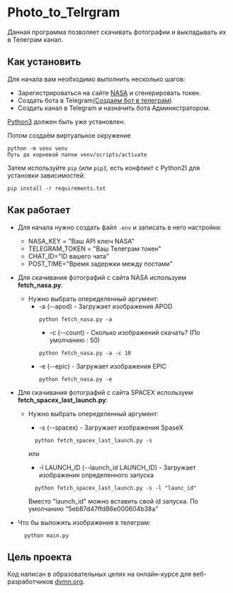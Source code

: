 # Photo_to_Telrgram

Данная программа позволяет скачивать фотографии и выкладывать их в Телеграм канал.

## Как установить 

Для начала вам необходимо выполнить несколько шагов:
- Зарегистрироваться на сайте [NASA](https://api.nasa.gov/) и сгенерировать токен.
- Cоздать бота в Telegram[(Создаем бот в телеграм)](https://smmplanner.com/blog/otlozhennyj-posting-v-telegram/)
- Создать канал в Telegram и назначить бота Администратором.
  
[Python3](https://www.python.org/downloads/) должен быть уже установлен.

Потом создаём виртуальное окружение
```
python -m venv venv
Путь до корневой папки venv/scripts/activate
```
Затем используйте `pip` (или `pip3`, есть конфликт с Python2) для установки зависимостей:
```
pip install -r requirements.txt
```

## Как работает
- Для начала нужно создать файл `.env` и записать в него настройки:
    - NASA_KEY = "Ваш API ключ NASA"
    - TELEGRAM_TOKEN = "Ваш Телеграм токен"
    - CHAT_ID="ID вашего чата"
    - POST_TIME="Время задержки между постами"
    
- Для скачивания фотографий с сайта NASA используем **fetch_nasa.py**:
   - Нужно выбрать опеределенный аргумент:
        - -a (--apod)  -  Загружает изображения APOD
          ```
          python fetch_nasa.py -a
          ```
          - -c (--count)  -  Сколько изображений скачать? (По умолчанию : 50)
          ```
          python fetch_nasa.py -a -c 10
          ```
        - -e (--epic)  -  Загружает изображения EPIC
          ```
          python fetch_nasa.py -e
          ```

- Для скачивания фотографий с сайта SPACEX используем **fetch_spacex_last_launch.py**:
  - Нужно выбрать опеределенный аргумент:
     - -s (--spacex)  -  Загружает изображения SpaseX
      ```
        python fetch_spacex_last_launch.py -s
      ```
      или
      - -l LAUNCH_ID (--launch_id LAUNCH_ID)  -  Загружает изображения определенного запуска
      ```
        python fetch_spacex_last_launch.py -s -l "launc_id"
      ```
      
      Вместо "launch_id" можно вставить свой id запуска. По умолчанию "5eb87d47ffd86e000604b38a"

  
- Что бы выложить изображения в телеграм:
  ```
    python main.py
  ```

## Цель проекта

Код написан в образовательных целях на онлайн-курсе для веб-разработчиков [dvmn.org](https://dvmn.org/).


